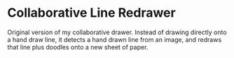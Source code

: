 # Collaborative Line Redrawer
 Original version of my collaborative drawer. Instead of drawing directly onto a hand draw line, it detects a hand drawn line from an image, and redraws that line plus doodles onto a new sheet of paper.
